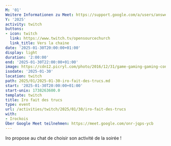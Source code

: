```yaml
---
M: '01'
Weitere Informationen zu Meet: https://support.google.com/a/users/answer/9282720
Y: '2025'
activity: twitch
buttons:
- icon: twitch
  link: https://www.twitch.tv/opensourcechurch
  link_title: Vers la chaine
date: '2025-01-30T20:00:00+01:00'
display: light
duration: '2:00:00'
end: '2025-01-30T22:00:00+01:00'
image: https://cdn12.picryl.com/photo/2016/12/31/game-gaming-gaming-console-science-technology-555734-1024.png
isodate: '2025-01-30'
location: twitch
path: 2025/01/2025-01-30-iro-fait-des-trucs.md
start: '2025-01-30T20:00:00+01:00'
start-unix: 1738263600.0
template: twitch
title: Iro fait des trucs
type: event
url: /activities/twitch/2025/01/30/iro-fait-des-trucs
with:
- Irockois
Über Google Meet teilnehmen: https://meet.google.com/onr-jqps-ycb
---
```

Iro propose au chat de choisir son activité de la soirée !